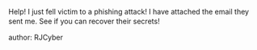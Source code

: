 Help! I just fell victim to a phishing attack! I have attached the email they sent me. See if you can recover their secrets!
ㅤ

author: RJCyber
